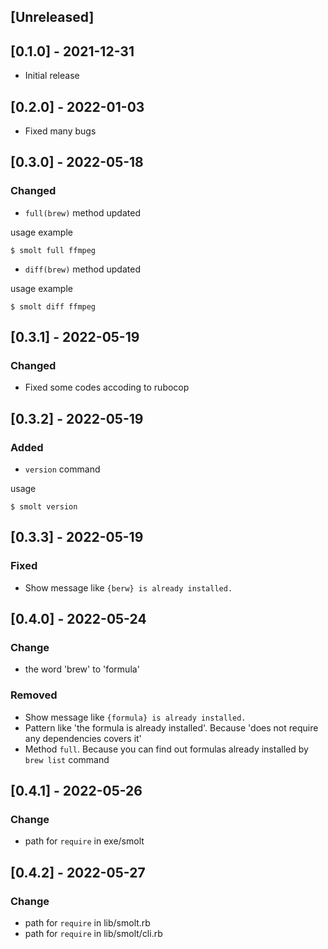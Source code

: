 ## [Unreleased]

## [0.1.0] - 2021-12-31
- Initial release

## [0.2.0] - 2022-01-03
- Fixed many bugs

## [0.3.0] - 2022-05-18
### Changed
- `full(brew)` method updated

usage example

    $ smolt full ffmpeg

- `diff(brew)` method updated

usage example

    $ smolt diff ffmpeg

## [0.3.1] - 2022-05-19
### Changed
- Fixed some codes accoding to rubocop

## [0.3.2] - 2022-05-19
### Added
- `version` command

usage

    $ smolt version

## [0.3.3] - 2022-05-19
### Fixed
- Show message like `{berw} is already installed.`

## [0.4.0] - 2022-05-24
### Change
- the word 'brew' to 'formula'

### Removed
- Show message like `{formula} is already installed.`
- Pattern like 'the formula is already installed'. Because 'does not require any dependencies covers it'
- Method `full`. Because you can find out formulas already installed by `brew list` command

## [0.4.1] - 2022-05-26
### Change
- path for `require` in exe/smolt

## [0.4.2] - 2022-05-27
### Change
- path for `require` in lib/smolt.rb
- path for `require` in lib/smolt/cli.rb
